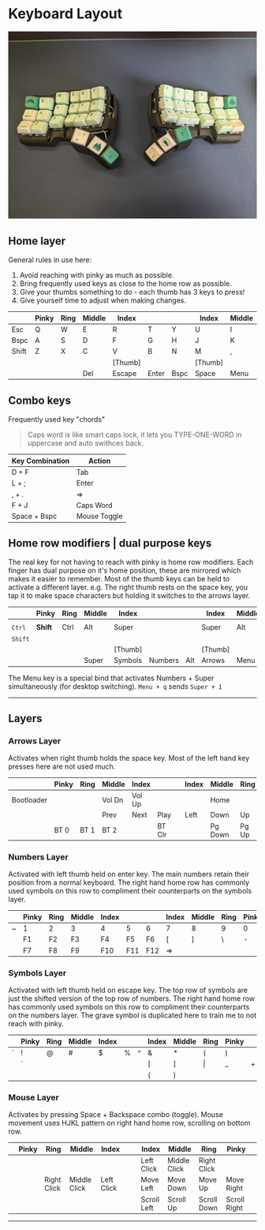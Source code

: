 # Keyboard Layout

![Skeletyl](./skeletyl.jpg)

## Home layer

General rules in use here:

1. Avoid reaching with pinky as much as possible.
2. Bring frequently used keys as close to the home row as possible.
3. Give your thumbs something to do - each thumb has 3 keys to press!
4. Give yourself time to adjust when making changes.

|       | Pinky | Ring | Middle | Index   |       |      | Index   | Middle | Ring | Pinky |       |
| ----- | ----- | ---- | ------ | ------- | ----- | ---- | ------- | ------ | ---- | ----- | ----- |
| Esc   | Q     | W    | E      | R       | T     | Y    | U       | I      | O    | P     | Bspc  |
| Bspc  | A     | S    | D      | F       | G     | H    | J       | K      | L    | ;     | '     |
| Shift | Z     | X    | C      | V       | B     | N    | M       | ,      | .    | /     | Enter |
|       |       |      |        | [Thumb] |       |      | [Thumb] |        |      |       |       |
|       |       |      | Del    | Escape  | Enter | Bspc | Space   | Menu   |      |       |       |

## Combo keys

Frequently used key "chords"

> Caps word is like smart caps lock, it lets you TYPE-ONE-WORD in uppercase and auto swithces back.

| Key Combination | Action       |
| --------------- | ------------ |
| D + F           | Tab          |
| L + ;           | Enter        |
| , + .           | =>           |
| F + J           | Caps Word    |
| Space + Bspc    | Mouse Toggle |

## Home row modifiers | dual purpose keys

The real key for not having to reach with pinky is home row modifiers.
Each finger has dual purpose on it's home position, these are mirrored which makes it easier to remember.
Most of the thumb keys can be held to activate a different layer.
e.g. The right thumb rests on the space key, you tap it to make space characters but holding it switches to the arrows layer.

|         | Pinky     | Ring | Middle | Index   |         |     | Index   | Middle | Ring | Pinky     |         |
| ------- | --------- | ---- | ------ | ------- | ------- | --- | ------- | ------ | ---- | --------- | ------- |
|         |           |      |        |         |         |     |         |        |      |           |         |
| `Ctrl`  | **Shift** | Ctrl | Alt    | Super   |         |     | Super   | Alt    | Ctrl | **Shift** | `Ctrl`  |
| `Shift` |           |      |        |         |         |     |         |        |      |           | `Shift` |
|         |           |      |        | [Thumb] |         |     | [Thumb] |        |      |           |         |
|         |           |      | Super  | Symbols | Numbers | Alt | Arrows  | Menu   |      |           |         |

The Menu key is a special bind that activates Numbers + Super simultaneously (for desktop switching).
`Menu + q` sends `Super + 1`

---

## Layers

### Arrows Layer

Activates when right thumb holds the space key.
Most of the left hand key presses here are not used much.

|            | Pinky | Ring | Middle | Index  |        |     | Index | Middle  | Ring  | Pinky |            |
| ---------- | ----- | ---- | ------ | ------ | ------ | --- | ----- | ------- | ----- | ----- | ---------- |
| Bootloader |       |      | Vol Dn | Vol Up |        |     |       | Home    |       | End   | Bootloader |
|            |       |      | Prev   | Next   | Play   |     | Left  | Down    | Up    | Right |            |
|            | BT 0  | BT 1 | BT 2   |        | BT Clr |     |       | Pg Down | Pg Up |       |            |

### Numbers Layer

Activated with left thumb held on enter key.
The main numbers retain their position from a normal keyboard.
The right hand home row has commonly used symbols on this row to compliment their counterparts on the symbols layer.

|     | Pinky | Ring | Middle | Index |     |     | Index | Middle | Ring | Pinky |     |
| --- | ----- | ---- | ------ | ----- | --- | --- | ----- | ------ | ---- | ----- | --- |
| ~   | 1     | 2    | 3      | 4     | 5   | 6   | 7     | 8      | 9    | 0     |     |
|     | F1    | F2   | F3     | F4    | F5  | F6  | [     | ]      | \    | -     | =   |
|     | F7    | F8   | F9     | F10   | F11 | F12 | =>    |        |      |       |     |

### Symbols Layer

Activated with left thumb held on escape key.
The top row of symbols are just the shifted version of the top row of numbers.
The right hand home row has commonly used symbols on this row to compliment their counterparts on the numbers layer.
The grave symbol is duplicated here to train me to not reach with pinky.

|     | Pinky | Ring | Middle | Index |     |     | Index | Middle | Ring | Pinky |     |
| --- | ----- | ---- | ------ | ----- | --- | --- | ----- | ------ | ---- | ----- | --- |
| `   | !     | @    | #      | $     | %   | ^   | &     | \*     | (    | )     |     |
|     | `     |      |        |       |     |     | [     | ]      | \|   | \_    | +   |
|     |       |      |        |       |     |     | (     | )      |      |       |     |

### Mouse Layer

Activates by pressing Space + Backspace combo (toggle).
Mouse movement uses HJKL pattern on right hand home row, scrolling on bottom row.

|     | Pinky | Ring        | Middle       | Index      |     |     | Index       | Middle       | Ring        | Pinky        |     |
| --- | ----- | ----------- | ------------ | ---------- | --- | --- | ----------- | ------------ | ----------- | ------------ | --- |
|     |       |             |              |            |     |     | Left Click  | Middle Click | Right Click |              |     |
|     |       | Right Click | Middle Click | Left Click |     |     | Move Left   | Move Down    | Move Up     | Move Right   |     |
|     |       |             |              |            |     |     | Scroll Left | Scroll Up    | Scroll Down | Scroll Right |     |

---
